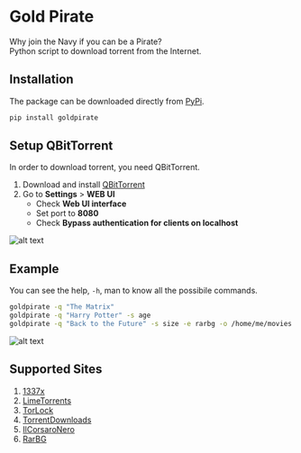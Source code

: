 # Gold Pirate

Why join the Navy if you can be a Pirate?  
Python script to download torrent from the Internet.

## Installation
The package can be downloaded directly from [PyPi](https://pypi.org/project/goldpirate/).
```bash
pip install goldpirate
```

## Setup QBitTorrent
In order to download torrent, you need QBitTorrent.
1. Download and install [QBitTorrent](https://www.qbittorrent.org/download.php)
2. Go to **Settings** > **WEB UI**
	* Check **Web UI interface**
	* Set port to **8080**
	* Check **Bypass authentication for clients on localhost**

![alt text](https://github.com/mortafix/homebrew-goldpirate/blob/master/images/QBit-Settings.png?raw=true)  

## Example
You can see the help, `-h`, man to know all the possibile commands.
```bash
goldpirate -q "The Matrix"
goldpirate -q "Harry Potter" -s age
goldpirate -q "Back to the Future" -s size -e rarbg -o /home/me/movies --plain-text --verbose
```
![alt text](https://github.com/mortafix/homebrew-goldpirate/blob/master/images/Example.png?raw=true)  

## Supported Sites
1. [1337x](https://1337x.to/)
2. [LimeTorrents](https://limetorrents.info/)
3. [TorLock](https://torlock.com)
4. [TorrentDownloads](https://torrentdownloads.me)
5. [IlCorsaroNero](https://ilcorsaronero.link)
6. [RarBG](https://rargb.to)
